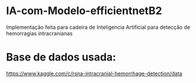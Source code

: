 # IA-com-Modelo-efficientnetB2
Implementação feita para cadeira de Inteligencia Artificial para detecção de hemorragias intracranianas

# Base de dados usada:
https://www.kaggle.com/c/rsna-intracranial-hemorrhage-detection/data
